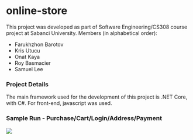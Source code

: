 # online-store

This project was developed as part of Software Engineering/CS308 course project
at Sabanci University. Members (in alphabetical order):


<ul>
    <li> Farukhzhon Barotov </li>
    <li> Kris Utucu </li>
    <li> Onat Kaya </li>
    <li> Roy Basmacier </li>
    <li> Samuel Lee </li>
</ul>


### Project Details 

The main framework used for the development of this project is .NET Core, with C#. For front-end, javascript was used.


### Sample Run - Purchase/Cart/Login/Address/Payment 

![](sample/sampleShopping-min.gif)
